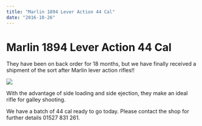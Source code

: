 ```yaml
---
title: "Marlin 1894 Lever Action 44 Cal"
date: "2016-10-26"
---
```


# **Marlin 1894 Lever Action 44 Cal**

They have been on back order for 18 months, but we have finally received a shipment of the sort after Marlin lever action rifles!!

![](https://res.cloudinary.com/shooting-supplies/image/upload/v1573564297/1894_apjzin_jltbeg-1_ciibwy.png)

With the advantage of side loading and side ejection, they make an ideal rifle for galley shooting.

We have a batch of 44 cal ready to go today. Please contact the shop for further details 01527 831 261.
